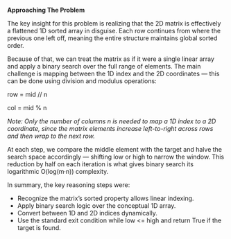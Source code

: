 **Approaching The Problem**

The key insight for this problem is realizing that the 2D matrix is effectively a flattened 1D sorted array in disguise. Each row continues from where the previous one left off, meaning the entire structure maintains global sorted order.

Because of that, we can treat the matrix as if it were a single linear array and apply a binary search over the full range of elements. The main challenge is mapping between the 1D index and the 2D coordinates — this can be done using division and modulus operations:

row = mid // n

col = mid % n

*Note: Only the number of columns n is needed to map a 1D index to a 2D coordinate, since the matrix elements increase left-to-right across rows and then wrap to the next row.* 

At each step, we compare the middle element with the target and halve the search space accordingly — shifting low or high to narrow the window. This reduction by half on each iteration is what gives binary search its logarithmic O(log(m·n)) complexity.

In summary, the key reasoning steps were:
- Recognize the matrix’s sorted property allows linear indexing.
- Apply binary search logic over the conceptual 1D array.
- Convert between 1D and 2D indices dynamically.
- Use the standard exit condition while low <= high and return True if the target is found.